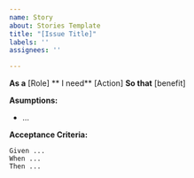 ```yaml
---
name: Story
about: Stories Template
title: "[Issue Title]"
labels: ''
assignees: ''

---
```


**As a** [Role]
** I need** [Action]
**So that** [benefit]

**Asumptions:**
* ...

**Acceptance Criteria:**
```
Given ...
When ...
Then ...
```
